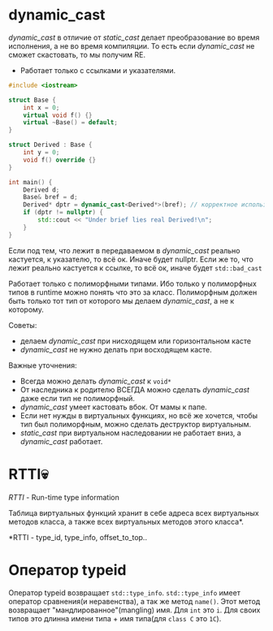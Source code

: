 # dynamic_cast

_dynamic_cast_ в отличие от _static_cast_ делает преобразование во время исполнения, а не во время компиляции. То есть если _dynamic_cast_ не сможет скастовать, то мы получим RE. 
+ Работает только с ссылками и указателями.

```cpp
#include <iostream>

struct Base {
	int x = 0;
	virtual void f() {}
	virtual ~Base() = default;
}

struct Derived : Base {
	int y = 0;
	void f() override {}
}

int main() {
	Derived d;
	Base& bref = d;
	Derived* dptr = dynamic_cast<Derived*>(bref); // корректное использование dynamic_cast
	if (dptr != nullptr) {
		std::cout << "Under brief lies real Derived!\n";
	}
}
```

Если под тем, что лежит в передаваемом в _dynamic_cast_ реально кастуется, к указателю, то всё ок. Иначе будет nullptr. Если же то, что лежит реально кастуется к ссылке, то всё ок, иначе будет `std::bad_cast`

Работает только с полиморфными типами. Ибо только у полиморфных типов в runtime можно понять что это за класс. Полиморфным должен быть только тот тип от которого мы делаем _dynamic_cast_, а не к которому.

Советы:
+ делаем _dynamic_cast_ при нисходящем или горизонтальном касте
+ _dynamic_cast_ не нужно делать при восходящем касте.

Важные уточнения:

+ Всегда можно делать _dynamic_cast_ к `void*`
+ От наследника к родителю ВСЕГДА можно сделать _dynamic_cast_ даже если тип не полиморфный. 
+ _dynamic_cast_ умеет кастовать вбок. От мамы к папе. 
+ Если нет нужды в виртуальных функциях, но всё же хочется, чтобы тип был полиморфным, можно сделать деструктор виртуальным. 
+ _static_cast_ при виртуальном наследовании не работает вниз, а _dynamic_cast_ работает.
# RTTI💀 

_RTTI_ - Run-time type information

Таблица виртуальных функций хранит в себе адреса всех виртуальных методов класса, а также всех виртуальных методов этого класса*.

\*RTTI - type_id, type_info, offset_to_top..

# Оператор typeid

Оператор typeid возвращает `std::type_info`. `std::type_info` имеет оператор сравнения(и неравенства), а так же метод `name()`. Этот метод возвращает "мандлированное"(mangling) имя. Для `int` это `i`. Для своих типов это длинна имени типа + имя типа(для `class C` это `1C`).

